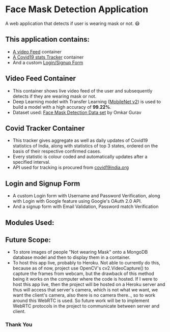# Face Mask Detection Application

A web application that detects if user is wearing mask or not. 😷

## This application contains:
* [A video Feed](#video-feed-container) container
* [A Covid19 stats Tracker](#covid-tracker-container) container
* And a custom [Login/Signup Form](#login-and-signup-form)

## Video Feed Container
* This container shows live video feed of the user and subsequently detects if they are wearing mask or not.
* Deep Learning model with Transfer Learning (<a href="https://keras.io/api/applications/mobilenet/">MobileNet v2</a>) is used to build a model with a high accuracy of <b>99.22%</b>.
* Dataset used: <a href="https://www.kaggle.com/omkargurav/face-mask-dataset">Face Mask Detection Data set</a> by Omkar Gurav

## Covid Tracker Container
* This tracker gives aggregate as well as daily updates of Covid19 statistics of India, along with statistics of top 3 states, ordered on the basis of their respective confirmed cases.
* Every statistic is colour coded and automatically updates after a specified interval.
* API used for tracking is procured from <a href="https://github.com/covid19india/api">covid19india.org</a>

## Login and Signup Form
* A custom Login form with Username and Password Verification, along with Login with Google feature using Google's OAuth 2.0 API.
* And a signup form with Email Validation, Password match Verification

## Modules Used:

## Future Scope:
* To store images of people "Not wearing Mask" onto a MongoDB database model and then to display them in a container.
* To host this app live, probably to Heroku. Not able to currently do this, because as of now, project use OpenCV's cv2.VideoCapture() to capture the frames from webcam, but the drawback of this method being it works on the computer where the code is hosted.
If I were to host this app live, then the project will be hosted on a Heroku server and thus will access that server's camera, which is not what we want, we want the client's camera, also there is no camera there.., so to work
around this WebRTC is used. So future work will be to implement WebRTC protocols in the project to communicate between server and client.


### Thank You

